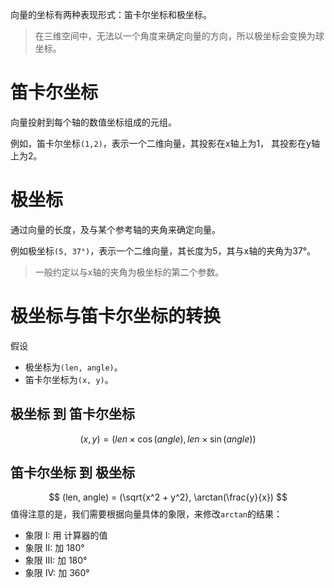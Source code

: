 向量的坐标有两种表现形式：笛卡尔坐标和极坐标。
> 在三维空间中，无法以一个角度来确定向量的方向，所以极坐标会变换为球坐标。
# 笛卡尔坐标
向量投射到每个轴的数值坐标组成的元组。

例如，笛卡尔坐标`(1,2)`，表示一个二维向量，其投影在x轴上为1， 其投影在y轴上为2。

# 极坐标

通过向量的长度，及与某个参考轴的夹角来确定向量。

例如极坐标`(5, 37°)`，表示一个二维向量，其长度为5，其与x轴的夹角为37°。
> 一般约定以与x轴的夹角为极坐标的第二个参数。

# 极坐标与笛卡尔坐标的转换
假设
- 极坐标为`(len, angle)`。
- 笛卡尔坐标为`(x, y)`。
## 极坐标 到 笛卡尔坐标
$$
(x , y) = (len \times \cos(angle), len \times \sin(angle))
$$

## 笛卡尔坐标 到 极坐标
$$
(len, angle) = (\sqrt{x^2 + y^2}, \arctan(\frac{y}{x})
$$
值得注意的是，我们需要根据向量具体的象限，来修改`arctan`的结果：
- 象限 I: 用 计算器的值
-   象限 II: 加 180°
-   象限 III: 加 180°
-   象限 IV: 加 360°